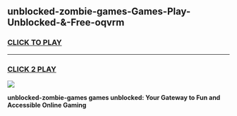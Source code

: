 
## unblocked-zombie-games-Games-Play-Unblocked-&-Free-oqvrm
<h3>
<a href="https://premium76.site?title=unblocked-zombie-games&ref=24A">CLICK TO PLAY</a></h3>
<hr>

<h3>
<a href="https://premium76.site?title=unblocked-zombie-games&ref=24A">CLICK 2 PLAY</a>
  
</h3>

<a href="https://premium76.site?title=unblocked-zombie-games&ref=24A"><img src="https://clearcache.store/games.png"></a>


**unblocked-zombie-games games unblocked: Your Gateway to Fun and Accessible Online Gaming**

